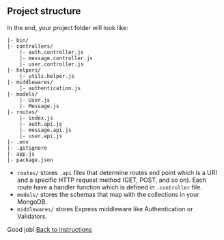 ## Project structure

In the end, your project folder will look like:

```
|- bin/
|- controllers/
    |- auth.controller.js
    |- message.controller.js
    |- user.controller.js
|- helpers/
    |- utils.helper.js
|- middlewares/
    |- authentication.js
|- models/
    |- User.js
    |- Message.js
|- routes/
    |- index.js
    |- auth.api.js
    |- message.api.js
    |- user.api.js
|- .env
|- .gitignore
|- app.js
|- package.json
```

- `routes/` stores `.api` files that determine routes end point which is a URI and a specific HTTP request method (GET, POST, and so on). Each route have a handler function which is defined in `.controller` file.
- `models/` stores the schemas that map with the collections in your MongoDB.
- `middlewares/` stores Express middleware like Authentication or Validators.

Good job! [Back to instructions](/README.md)
